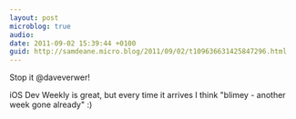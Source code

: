 ```yaml
---
layout: post
microblog: true
audio: 
date: 2011-09-02 15:39:44 +0100
guid: http://samdeane.micro.blog/2011/09/02/t109636631425847296.html
---
```

Stop it @daveverwer! 

iOS Dev Weekly is great, but every time it arrives I think "blimey - another week gone already" :)
